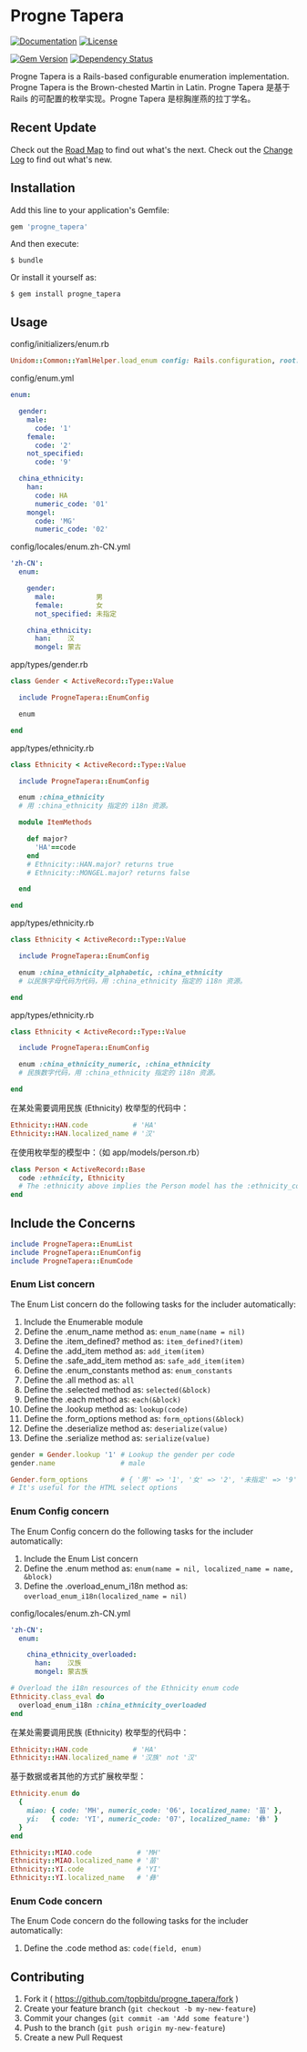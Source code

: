 # Progne Tapera

[![Documentation](http://img.shields.io/badge/docs-rdoc.info-blue.svg)](http://www.rubydoc.info/gems/progne_tapera/frames)
[![License](https://img.shields.io/badge/license-MIT-green.svg)](http://opensource.org/licenses/MIT)

[![Gem Version](https://badge.fury.io/rb/progne_tapera.svg)](https://badge.fury.io/rb/progne_tapera)
[![Dependency Status](https://gemnasium.com/badges/github.com/topbitdu/progne_tapera.svg)](https://gemnasium.com/github.com/topbitdu/progne_tapera)

Progne Tapera is a Rails-based configurable enumeration implementation. Progne Tapera is the Brown-chested Martin in Latin.
Progne Tapera 是基于 Rails 的可配置的枚举实现。Progne Tapera 是棕胸崖燕的拉丁学名。



## Recent Update

Check out the [Road Map](ROADMAP.md) to find out what's the next.
Check out the [Change Log](CHANGELOG.md) to find out what's new.



## Installation

Add this line to your application's Gemfile:

```ruby
gem 'progne_tapera'
```

And then execute:

    $ bundle

Or install it yourself as:

    $ gem install progne_tapera



## Usage

config/initializers/enum.rb

```ruby
Unidom::Common::YamlHelper.load_enum config: Rails.configuration, root: Rails.root
```

config/enum.yml

```yaml
enum:

  gender:
    male:
      code: '1'
    female:
      code: '2'
    not_specified:
      code: '9'

  china_ethnicity:
    han:
      code: HA
      numeric_code: '01'
    mongel:
      code: 'MG'
      numeric_code: '02'
```

config/locales/enum.zh-CN.yml

```yaml
'zh-CN':
  enum:

    gender:
      male:          男
      female:        女
      not_specified: 未指定

    china_ethnicity:
      han:    汉
      mongel: 蒙古
```

app/types/gender.rb

```ruby
class Gender < ActiveRecord::Type::Value

  include ProgneTapera::EnumConfig

  enum

end
```

app/types/ethnicity.rb

```ruby
class Ethnicity < ActiveRecord::Type::Value

  include ProgneTapera::EnumConfig

  enum :china_ethnicity
  # 用 :china_ethnicity 指定的 i18n 资源。

  module ItemMethods

    def major?
      'HA'==code
    end
    # Ethnicity::HAN.major? returns true
    # Ethnicity::MONGEL.major? returns false

  end

end
```

app/types/ethnicity.rb

```ruby
class Ethnicity < ActiveRecord::Type::Value

  include ProgneTapera::EnumConfig

  enum :china_ethnicity_alphabetic, :china_ethnicity
  # 以民族字母代码为代码，用 :china_ethnicity 指定的 i18n 资源。

end
```

app/types/ethnicity.rb

```ruby
class Ethnicity < ActiveRecord::Type::Value

  include ProgneTapera::EnumConfig

  enum :china_ethnicity_numeric, :china_ethnicity
  # 民族数字代码，用 :china_ethnicity 指定的 i18n 资源。

end
```

在某处需要调用民族 (Ethnicity) 枚举型的代码中：

```ruby
Ethnicity::HAN.code           # 'HA'
Ethnicity::HAN.localized_name # '汉'
```

在使用枚举型的模型中：（如 app/models/person.rb）

```ruby
class Person < ActiveRecord::Base
  code :ethnicity, Ethnicity
  # The :ethnicity above implies the Person model has the :ethnicity_code field.
end
```



## Include the Concerns

```ruby
include ProgneTapera::EnumList
include ProgneTapera::EnumConfig
include ProgneTapera::EnumCode
```

### Enum List concern

The Enum List concern do the following tasks for the includer automatically:
1. Include the Enumerable module
2. Define the .enum_name method as: ``enum_name(name = nil)``
3. Define the .item_defined? method as: ``item_defined?(item)``
4. Define the .add_item method as: ``add_item(item)``
5. Define the .safe_add_item method as: ``safe_add_item(item)``
6. Define the .enum_constants method as: ``enum_constants``
7. Define the .all method as: ``all``
8. Define the .selected method as: ``selected(&block)``
9. Define the .each method as: ``each(&block)``
10. Define the .lookup method as: ``lookup(code)``
11. Define the .form_options method as: ``form_options(&block)``
12. Define the .deserialize method as: ``deserialize(value)``
13. Define the .serialize method as: ``serialize(value)``

```ruby
gender = Gender.lookup '1' # Lookup the gender per code
gender.name                # male

Gender.form_options        # { '男' => '1', '女' => '2', '未指定' => '9' }
# It's useful for the HTML select options
```

### Enum Config concern

The Enum Config concern do the following tasks for the includer automatically:
1. Include the Enum List concern
2. Define the .enum method as: ``enum(name = nil, localized_name = name, &block)``
3. Define the .overload_enum_i18n method as: ``overload_enum_i18n(localized_name = nil)``

config/locales/enum.zh-CN.yml
```yaml
'zh-CN':
  enum:

    china_ethnicity_overloaded:
      han:    汉族
      mongel: 蒙古族
```

```ruby
# Overload the i18n resources of the Ethnicity enum code
Ethnicity.class_eval do
  overload_enum_i18n :china_ethnicity_overloaded
end
```

在某处需要调用民族 (Ethnicity) 枚举型的代码中：
```ruby
Ethnicity::HAN.code           # 'HA'
Ethnicity::HAN.localized_name # '汉族' not '汉'
```

基于数据或者其他的方式扩展枚举型：
```ruby
Ethnicity.enum do
  {
    miao: { code: 'MH', numeric_code: '06', localized_name: '苗' },
    yi:   { code: 'YI', numeric_code: '07', localized_name: '彝' }
  }
end

Ethnicity::MIAO.code           # 'MH'
Ethnicity::MIAO.localized_name # '苗'
Ethnicity::YI.code             # 'YI'
Ethnicity::YI.localized_name   # '彝'
```

### Enum Code concern

The Enum Code concern do the following tasks for the includer automatically:
1. Define the .code method as: ``code(field, enum)``



## Contributing

1. Fork it ( https://github.com/topbitdu/progne_tapera/fork )
2. Create your feature branch (`git checkout -b my-new-feature`)
3. Commit your changes (`git commit -am 'Add some feature'`)
4. Push to the branch (`git push origin my-new-feature`)
5. Create a new Pull Request
